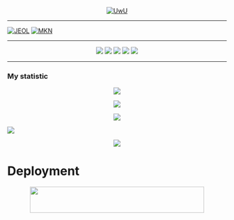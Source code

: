 <p align="center">
  <a href="https://github.com/Jeolpaul"><img src="http://readme-typing-svg.herokuapp.com?color=00FF00&center=true&vCenter=true&multiline=false&lines=HI!+I+AM+A+MULTI+BOT+WITH+MANY+FEATURES😀;FORK+ME+AND+DEPLOY+NOW😼;SUPPORT+US+BY+GIVING+A+STAR⭐;Developed+By+MR+MKN+AND+JEOL" alt="UwU">
</p>

---------

[![JEOL](https://img.shields.io/badge/Telegram-00BFFF?style=for-the-badge&logo=Telegram&logoColor=white)](https://instagram.com/_je_ol_?igshid=YmMyMTA2M2Y=)
 [![MKN](https://img.shields.io/badge/Telegram-00BFFF?style=for-the-badge&logo=Telegram&logoColor=white)](https://t.me/JP_Jeol)

---------

<p align="center">
  <img src="https://img.shields.io/badge/-Python-black?style=flat-square&logo=python" />
    <img src="https://img.shields.io/badge/-HTML-black?style=flat-square&logo=html5&logoColor=e34f26" />
  <img src="https://img.shields.io/badge/-CSS-black?style=flat-square&logo=css3&logoColor=1572b6" />
<img src="https://img.shields.io/badge/-php-black?style=flat-square&logo=php" />
<img src="https://img.shields.io/badge/-C-black?style=flat-square&logo=c" />

---------

</p>


  ### My statistic

<p align="center">
  <a href="panteg"><img src="https://github-readme-stats.vercel.app/api?username=Jeolpaul&theme=tokyonight&show_icons=true" /></a>
</p>

<p align="center">
  <a href="https://github.com/Jeolpaul"><img src="https://github-readme-streak-stats.herokuapp.com?user=Lord-official&theme=tokyonight&hide_border=false&properties=background&border=%239611C5FF" /><a>
</p>
 
  
<p align="center">
  <a href="https://github.com/Rlxfly"><img src="https://github-profile-trophy.vercel.app/?username=Jeolpaul&theme=radical&margin-w=20&no-bg=true&no-frame=false" /><a>
</p>

![](https://github-profile-summary-cards.vercel.app/api/cards/profile-details?username=Jeolpaul&theme=monokai)


<p align="center">
  <img src="https://komarev.com/ghpvc/?username=Jeolpaul&label=VIEWS&style=flat-square&color=blue" />
</p>

# Deployment
    
<p align="center"><a href="https://heroku.com/deploy?template=https://github.com/Jeolpaul/pyrobotjeol"> <img src="https://img.shields.io/badge/Deploy%20To%20Heroku-purple?style=for-the-badge&logo=heroku" width="400" height="60"/></a></p>
